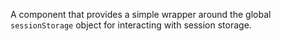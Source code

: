 A component that provides a simple wrapper around the global
`sessionStorage` object for interacting with session storage.
